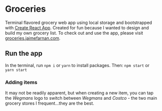 # Groceries
Terminal flavored grocery web app using local storage and bootstrapped with [Create React App](https://github.com/facebook/create-react-app). Created for fun because I wanted to design and build my own grocery list. To check out and use the app, please visit [groceries.jaimefarnan.com](https://groceries.jaimefarnan.com/).

## Run the app
In the terminal, run `npm i` or `yarn` to install packages. Then: `npm start` or `yarn start`

### Adding items
It may not be readily apparent, but when creating a new item, you can tap the *Wegmans* logo to switch between *Wegmans* and *Costco* - the two main grocery stores I frequent...they are the best.
